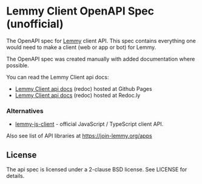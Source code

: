 Lemmy Client OpenAPI Spec (unofficial)
======================================

The OpenAPI spec for [Lemmy](https://join-lemmy.org) client API. This spec contains everything one would need to make a client (web or app or bot) for Lemmy.

The OpenAPI spec was created manually with added documentation where possible.

You can read the Lemmy Client api docs:
 - [Lemmy Client api docs](https://shadone.github.io/Lemmy-OpenAPI-Spec/) (redoc) hosted at Github Pages
 - [Lemmy Client api docs](https://lemmy-client-api.redoc.ly) (redoc) hosted at Redoc.ly

### Alternatives

 - [lemmy-js-client](https://github.com/LemmyNet/lemmy-js-client) - official JavaScript / TypeScript client API.

Also see list of API libraries at https://join-lemmy.org/apps

## License

The api spec is licensed under a 2-clause BSD license. See LICENSE for details.
